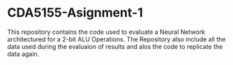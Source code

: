 # CDA5155-Asignment-1

This repository contains the code used to evaluate a Neural Network architectured for a 2-bit ALU Operations. 
The Repository also include all the data used during the evaluaion of results and alos the code to replicate the data again. 
